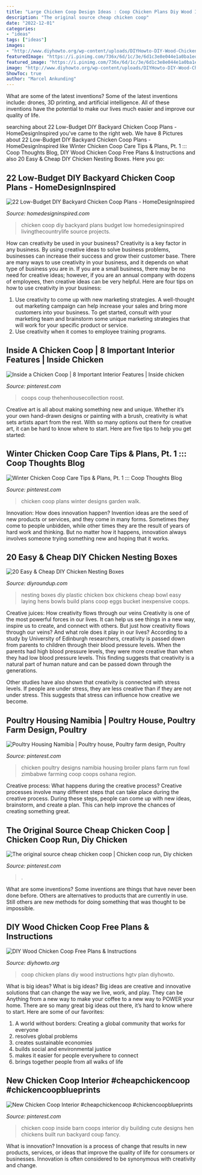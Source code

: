 ```yaml
---
title: "Large Chicken Coop Design Ideas : Coop Chicken Plans Diy Wood Instructions Hgtv Plan Diyhowto"
description: "The original source cheap chicken coop"
date: "2022-12-01"
categories:
- "ideas"
tags: ["ideas"]
images:
- "http://www.diyhowto.org/wp-content/uploads/DIYHowto-DIY-Wood-Chicken-Coop-Free-Plans-08.jpg"
featuredImage: "https://i.pinimg.com/736x/6d/1c/3e/6d1c3e8e044e1a0ba1eda91c366603c2.jpg"
featured_image: "https://i.pinimg.com/736x/6d/1c/3e/6d1c3e8e044e1a0ba1eda91c366603c2.jpg"
image: "http://www.diyhowto.org/wp-content/uploads/DIYHowto-DIY-Wood-Chicken-Coop-Free-Plans-08.jpg"
ShowToc: true
author: "Marcel Ankunding"
---
```



What are some of the latest inventions?
Some of the latest inventions include: drones, 3D printing, and artificial intelligence. All of these inventions have the potential to make our lives much easier and improve our quality of life.

	

		
searching about 22 Low-Budget DIY Backyard Chicken Coop Plans - HomeDesignInspired you've came to the right web. We have 8 Pictures about 22 Low-Budget DIY Backyard Chicken Coop Plans - HomeDesignInspired like Winter Chicken Coop Care Tips &amp; Plans, Pt. 1 ::: Coop Thoughts Blog, DIY Wood Chicken Coop Free Plans &amp; Instructions and also 20 Easy &amp; Cheap DIY Chicken Nesting Boxes. Here you go:
		
    
## 22 Low-Budget DIY Backyard Chicken Coop Plans - HomeDesignInspired

<img loading=lazy src="http://www.homedesigninspired.com/wp-content/uploads/2016/07/diy-chicken-coop-projects-HDI-17.jpg" onerror="this.onerror=null;this.src='https://tse4.mm.bing.net/th?id=OIP.emgpO5copAldij87J76c1QHaLH&amp;pid=15.1';" alt="22 Low-Budget DIY Backyard Chicken Coop Plans - HomeDesignInspired">

_Source: homedesigninspired.com_

>chicken coop diy backyard plans budget low homedesigninspired livingthecountrylife source projects. 

	

How can creativity be used in your business?
Creativity is a key factor in any business. By using creative ideas to solve business problems, businesses can increase their success and grow their customer base. There are many ways to use creativity in your business, and it depends on what type of business you are in. If you are a small business, there may be no need for creative ideas; however, if you are an annual company with dozens of employees, then creative ideas can be very helpful. Here are four tips on how to use creativity in your business: 
1) Use creativity to come up with new marketing strategies. A well-thought out marketing campaign can help increase your sales and bring more customers into your business. To get started, consult with your marketing team and brainstorm some unique marketing strategies that will work for your specific product or service. 
2) Use creativity when it comes to employee training programs.

    
## Inside A Chicken Coop | 8 Important Interior Features | Inside Chicken

<img loading=lazy src="https://i.pinimg.com/736x/6d/1c/3e/6d1c3e8e044e1a0ba1eda91c366603c2.jpg" onerror="this.onerror=null;this.src='https://tse4.mm.bing.net/th?id=OIP.n7BaNHtEpUOjAkY1ntqwXgHaDt&amp;pid=15.1';" alt="Inside a Chicken Coop | 8 Important Interior Features | Inside chicken">

_Source: pinterest.com_

>coops coup thehenhousecollection roost. 

	

Creative art is all about making something new and unique. Whether it’s your own hand-drawn designs or painting with a brush, creativity is what sets artists apart from the rest. With so many options out there for creative art, it can be hard to know where to start. Here are five tips to help you get started: 

    
## Winter Chicken Coop Care Tips &amp; Plans, Pt. 1 ::: Coop Thoughts Blog

<img loading=lazy src="https://i.pinimg.com/736x/2c/82/91/2c8291f6b0f18a057b16d09e157a8c70--chicken-coop-garden-chicken-coop-plans.jpg" onerror="this.onerror=null;this.src='https://tse1.mm.bing.net/th?id=OIP.UheqNTImbKs-a5VTEMWkCQHaFP&amp;pid=15.1';" alt="Winter Chicken Coop Care Tips &amp; Plans, Pt. 1 ::: Coop Thoughts Blog">

_Source: pinterest.com_

>chicken coop plans winter designs garden walk. 

	

Innovation: How does innovation happen?
Invention ideas are the seed of new products or services, and they come in many forms. Sometimes they come to people unbidden, while other times they are the result of years of hard work and thinking. But no matter how it happens, innovation always involves someone trying something new and hoping that it works.

    
## 20 Easy &amp; Cheap DIY Chicken Nesting Boxes

<img loading=lazy src="http://diyroundup.com/wp-content/uploads/2016/06/Use-Large-Plastic-Bowls-as-Nesting-Boxes.jpg" onerror="this.onerror=null;this.src='https://tse1.mm.bing.net/th?id=OIP.-zJLKcxWVdGsBD4H_Cr6KwHaJ4&amp;pid=15.1';" alt="20 Easy &amp; Cheap DIY Chicken Nesting Boxes">

_Source: diyroundup.com_

>nesting boxes diy plastic chicken box chickens cheap bowl easy laying hens bowls build plans coop eggs bucket inexpensive coops. 

	

Creative juices: How creativity flows through our veins
Creativity is one of the most powerful forces in our lives. It can help us see things in a new way, inspire us to create, and connect with others. But just how creativity flows through our veins? And what role does it play in our lives?
According to a study by University of Edinburgh researchers, creativity is passed down from parents to children through their blood pressure levels. When the parents had high blood pressure levels, they were more creative than when they had low blood pressure levels. This finding suggests that creativity is a natural part of human nature and can be passed down through the generations.

Other studies have also shown that creativity is connected with stress levels. If people are under stress, they are less creative than if they are not under stress. This suggests that stress can influence how creative we become.

    
## Poultry Housing Namibia | Poultry House, Poultry Farm Design, Poultry

<img loading=lazy src="https://i.pinimg.com/736x/4a/8f/a9/4a8fa99b5b73b890ca95bcf3f763cbf3.jpg" onerror="this.onerror=null;this.src='https://tse2.mm.bing.net/th?id=OIP.Ut-Bbc-FJwoOhKuH47s1bgHaEc&amp;pid=15.1';" alt="Poultry Housing Namibia | Poultry house, Poultry farm design, Poultry">

_Source: pinterest.com_

>chicken poultry designs namibia housing broiler plans farm run fowl zimbabwe farming coop coops oshana region. 

	

Creative process: What happens during the creative process?
Creative processes involve many different steps that can take place during the creative process. During these steps, people can come up with new ideas, brainstorm, and create a plan. This can help improve the chances of creating something great.

    
## The Original Source Cheap Chicken Coop | Chicken Coop Run, Diy Chicken

<img loading=lazy src="https://i.pinimg.com/736x/4c/fd/87/4cfd871238d567eb671ad4ef4c372bd6.jpg" onerror="this.onerror=null;this.src='https://tse3.mm.bing.net/th?id=OIP.h5WcYp9whBfPPi033IaJwgHaJ3&amp;pid=15.1';" alt="The original source cheap chicken coop | Chicken coop run, Diy chicken">

_Source: pinterest.com_

>. 

	

What are some inventions?
Some inventions are things that have never been done before. Others are alternatives to products that are currently in use. Still others are new methods for doing something that was thought to be impossible.

    
## DIY Wood Chicken Coop Free Plans &amp; Instructions

<img loading=lazy src="http://www.diyhowto.org/wp-content/uploads/DIYHowto-DIY-Wood-Chicken-Coop-Free-Plans-08.jpg" onerror="this.onerror=null;this.src='https://tse1.mm.bing.net/th?id=OIP.2YD-rcVmdrXaZhIHdSj3XQHaO0&amp;pid=15.1';" alt="DIY Wood Chicken Coop Free Plans &amp; Instructions">

_Source: diyhowto.org_

>coop chicken plans diy wood instructions hgtv plan diyhowto. 

	

What is big ideas?
What is big ideas? Big ideas are creative and innovative solutions that can change the way we live, work, and play. They can be Anything from a new way to make your coffee to a new way to POWER your home. There are so many great big ideas out there, it’s hard to know where to start. Here are some of our favorites: 
1. A world without borders: Creating a global community that works for everyone 
2. resolves global problems 
3. creates sustainable economies 
4. builds social and environmental justice  
5. makes it easier for people everywhere to connect 
6. brings together people from all walks of life 

    
## New Chicken Coop Interior #cheapchickencoop #chickencoopblueprints

<img loading=lazy src="https://i.pinimg.com/736x/2a/8e/fa/2a8efa1d42389c73b53f1bef16a53a04.jpg" onerror="this.onerror=null;this.src='https://tse4.mm.bing.net/th?id=OIP.-TwD36T_LLR4uWaaSTdhrwHaJ3&amp;pid=15.1';" alt="New Chicken Coop Interior #cheapchickencoop #chickencoopblueprints">

_Source: pinterest.com_

>chicken coop inside barn coops interior diy building cute designs hen chickens built run backyard coup fancy. 

	

What is innovation?
Innovation is a process of change that results in new products, services, or ideas that improve the quality of life for consumers or businesses. Innovation is often considered to be synonymous with creativity and change.

